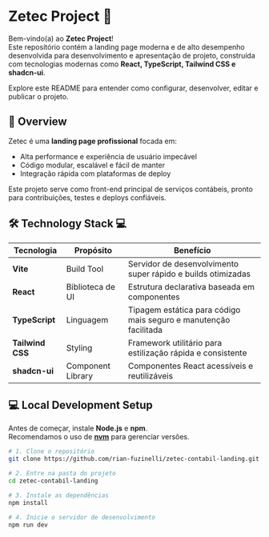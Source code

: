 # Zetec Project 📄

Bem-vindo(a) ao **Zetec Project**!  
Este repositório contém a landing page moderna e de alto desempenho desenvolvida para desenvolvimento e apresentação de projeto, construída com tecnologias modernas como **React, TypeScript, Tailwind CSS e shadcn-ui**.  

Explore este README para entender como configurar, desenvolver, editar e publicar o projeto.

## 🚀 Overview

Zetec é uma **landing page profissional** focada em:

- Alta performance e experiência de usuário impecável  
- Código modular, escalável e fácil de manter  
- Integração rápida com plataformas de deploy  

Este projeto serve como front-end principal de serviços contábeis, pronto para contribuições, testes e deploys confiáveis.

## 🛠 Technology Stack 💻

| Tecnologia       | Propósito          | Benefício |
|-----------------|------------------|-----------|
| **Vite**         | Build Tool        | Servidor de desenvolvimento super rápido e builds otimizadas |
| **React**        | Biblioteca de UI  | Estrutura declarativa baseada em componentes |
| **TypeScript**   | Linguagem         | Tipagem estática para código mais seguro e manutenção facilitada |
| **Tailwind CSS** | Styling           | Framework utilitário para estilização rápida e consistente |
| **shadcn-ui**    | Component Library | Componentes React acessíveis e reutilizáveis |

## 💻 Local Development Setup

Antes de começar, instale **Node.js** e **npm**.  
Recomendamos o uso de [**nvm**](https://github.com/nvm-sh/nvm) para gerenciar versões.

```bash
# 1. Clone o repositório
git clone https://github.com/rian-fuzinelli/zetec-contabil-landing.git

# 2. Entre na pasta do projeto
cd zetec-contabil-landing

# 3. Instale as dependências
npm install

# 4. Inicie o servidor de desenvolvimento
npm run dev
